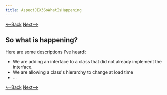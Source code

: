 ```yaml
---
title: AspectJEX3SoWhatIsHappening
---
```

[<--Back](AspectJEX3WhatIsHappening) [Next-->](AspectJEX3Explained)

## So what is happening?
Here are some descriptions I’ve heard:
* We are adding an interface to a class that did not already implement the interface.
* We are allowing a class's hierarchy to change at load time
* ...

[<--Back](AspectJEX3WhatIsHappening) [Next-->](AspectJEX3Explained)
